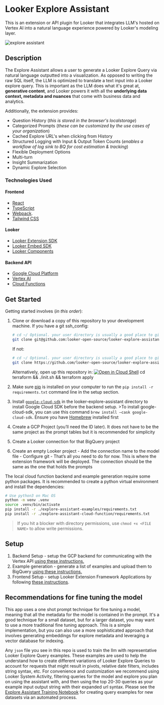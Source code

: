 # Looker Explore Assistant

This is an extension or API plugin for Looker that integrates LLM's hosted on Vertex AI into a natural language experience powered by Looker's modeling layer.

![explore assistant](./static/explore-assistant.gif)

## Description

The Explore Assistant allows a user to generate a Looker Explore Query via natural language outputted into a visualization. As opposed to writing the raw SQL itself, the LLM is optimized to translate a text input into a Looker explore query. This is important as the LLM does what it's great at, **generative content**, and Looker powers it with all the **underlying data context, metadata and nuances** that come with business data and analytics.

Additionally, the extension provides:

 - Question History (*this is stored in the browser's localstorage*)
 - Categorized Prompts (*these can be customized by the use cases of your organization*)
 - Cached Explore URL's when clicking from History
 - Structured Logging with Input & Output Token Counts (*enables a workflow of log sink to BQ for cost estimation & tracking*)
 - Flexible Deployment Options
 - Multi-turn
 - Insight Summarization
 - Dynamic Explore Selection

### Technologies Used
#### Frontend
- [React](https://reactjs.org/)
- [TypeScript](https://www.typescriptlang.org/)
- [Webpack](https://webpack.js.org/).
- [Tailwind CSS](https://tailwindcss.com/)

#### Looker
- [Looker Extension SDK](https://github.com/looker-open-source/sdk-codegen/tree/main/packages/extension-sdk-react)
- [Looker Embed SDK](https://cloud.google.com/looker/docs/embed-sdk)
- [Looker Components](https://cloud.google.com/looker/docs/components)

#### Backend API
- [Google Cloud Platform](https://cloud.google.com/)
- [Vertex AI](https://cloud.google.com/vertex-ai)
- [Cloud Functions](https://cloud.google.com/functions)

## Get Started

Getting started involves (*in this order*):
1. Clone or download a copy of this repository to your development machine.
   If you have a git ssh_config:
   ```bash
   # cd ~/ Optional. your user directory is usually a good place to git clone to.
   git clone git@github.com:looker-open-source/looker-explore-assistant.git
   ```

   If not:
   ```bash
   # cd ~/ Optional. your user directory is usually a good place to git clone to.
   git clone https://github.com/looker-open-source/looker-explore-assistant.git
   ```
   Alternatively, open up this repository in: 
   [![Open in Cloud Shell](https://gstatic.com/cloudssh/images/open-btn.svg)](https://ssh.cloud.google.com/cloudshell/editor?cloudshell_git_repo=https://github.com/bytecodeio/looker-explore-assistant&cloudshell_workspace=./&cloudshell_tutorial=cloudshell_README.md&shellonly=true&cloudshell_git_branch=marketplace_deploy)
cd terraform && ./init.sh && terraform apply
2. Make sure [pip](https://pip.pypa.io/en/stable/cli/pip_install/) is installed on your computer to run the `pip install -r requirements.txt` command line in the setup section.     
3. Install [`google-cloud-sdk`](https://cloud.google.com/sdk/docs/install) in the looker-explore-assistant directory to install Google Cloud SDK before the backend setup. 
        >To install google-cloud-sdk, you can use this command `brew install —cask google-cloud-sdk`. Ensure you have [Homebrew](https://brew.sh/) installed first
4. Create a GCP Project (you’ll need the ID later). It does not have to be the same project as the prompt tables but it is recommended for simplicity
5. Create a Looker connection for that BigQuery project
6. Create an empty Looker project
       - Add the connection name to the model file
       - Configure git
       - That’s all you need to do for now. This is where the extension framework will be deployed. The connection should be the same as the one that holds the prompts

The local cloud function backend and example generation require some python packages. It is recommended to create a python virtual environment and install the dependencies:

```bash
# Use python3 on Mac OS
python -m venv .venv
source .venv/bin/activate 
pip install -r ./explore-assistant-examples/requirements.txt
pip install -r ./explore-assistant-cloud-function/requirements.txt 
```
> If you hit a blocker with directory permissions, use `chmod +x <FILE NAME>` to allow write permissions.

## Setup

1. Backend Setup - setup the GCP backend for communicating with the Vertex API [using these instructions.](./explore-assistant-backend/README.md)
2. Example generation - generate a list of examples and upload them to BigQuery [using these instructions.](./explore-assistant-examples/README.md)
3. Frontend Setup - setup Looker Extension Framework Applications by following [these instructions](./explore-assistant-extension/README.md).

## Recommendations for fine tuning the model

This app uses a one shot prompt technique for fine tuning a model, meaning that all the metadata for the model is contained in the prompt. It's a good technique for a small dataset, but for a larger dataset, you may want to use a more traditional fine tuning approach. This is a simple implementation, but you can also use a more sophisticated approach that involves generating embeddings for explore metadata and leveraging a vector database for indexing.

Any `json` file you see in this repo is used to train the llm with representative Looker Explore Query examples. These examples are used to help the understand how to create different variations of Looker Explore Queries to account for requests that might result in pivots, relative date filters, includes string syntax, etc. For convenience and customization we recommend using Looker System Activity, filtering queries for the model and explore you plan on using the assistant with, and then using the top 20-30 queries as your example input output string with their expanded url syntax. Please see the [Explore Assistant Training Notebook](./explore-assistant-training/) for creating query examples for new datasets via an automated process.
